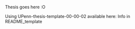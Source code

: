 Thesis goes here :O

Using UPenn-thesis-template-00-00-02 available here: <coming soon>
Info in README_template